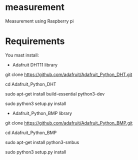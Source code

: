 # measurement

Measurement using Raspberry pi

# Requirements

You mast install:

* Adafruit DHT11 library

git clone https://github.com/adafruit/Adafruit_Python_DHT.git

cd Adafruit_Python_DHT

sudo apt-get install build-essential python3-dev

sudo python3 setup.py install

* Adafruit_Python_BMP library

git clone https://github.com/adafruit/Adafruit_Python_BMP.git

cd Adafruit_Python_BMP

sudo apt-get install python3-smbus

sudo python3 setup.py install


